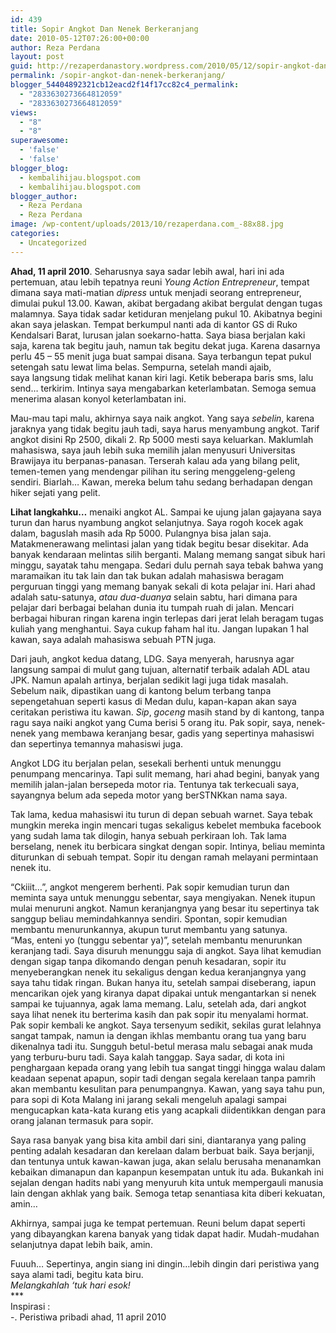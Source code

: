 ```yaml
---
id: 439
title: Sopir Angkot Dan Nenek Berkeranjang
date: 2010-05-12T07:26:00+00:00
author: Reza Perdana
layout: post
guid: http://rezaperdanastory.wordpress.com/2010/05/12/sopir-angkot-dan-nenek-berkeranjang
permalink: /sopir-angkot-dan-nenek-berkeranjang/
blogger_54404892321cb12eacd2f14f17cc82c4_permalink:
  - "2833630273664812059"
  - "2833630273664812059"
views:
  - "8"
  - "8"
superawesome:
  - 'false'
  - 'false'
blogger_blog:
  - kembalihijau.blogspot.com
  - kembalihijau.blogspot.com
blogger_author:
  - Reza Perdana
  - Reza Perdana
image: /wp-content/uploads/2013/10/rezaperdana.com_-88x88.jpg
categories:
  - Uncategorized
---
```

**Ahad, 11 april 2010**. Seharusnya saya sadar lebih awal, hari ini ada pertemuan, atau lebih tepatnya reuni _Young Action Entrepreneur_, tempat dimana saya mati-matian _dipress_ untuk menjadi seorang entrepreneur, dimulai pukul 13.00. Kawan, akibat bergadang akibat bergulat dengan tugas malamnya. Saya tidak sadar ketiduran menjelang pukul 10. Akibatnya begini akan saya jelaskan. Tempat berkumpul nanti ada di kantor GS di Ruko Kendalsari Barat, lurusan jalan soekarno-hatta. Saya biasa berjalan kaki saja, karena tak begitu jauh, namun tak begitu dekat juga. Karena dasarnya perlu 45 – 55 menit juga buat sampai disana. Saya terbangun tepat pukul setengah satu lewat lima belas. Sempurna, setelah mandi ajaib, saya langsung tidak melihat kanan kiri lagi. Ketik beberapa baris sms, lalu send&#8230; terkirim. Intinya saya mengabarkan keterlambatan. Semoga semua menerima alasan konyol keterlambatan ini.

Mau-mau tapi malu, akhirnya saya naik angkot. Yang saya _sebelin_, karena jaraknya yang tidak begitu jauh tadi, saya harus menyambung angkot. Tarif angkot disini Rp 2500, dikali 2. Rp 5000 mesti saya keluarkan. Maklumlah mahasiswa, saya jauh lebih suka memilih jalan menyusuri Universitas Brawijaya itu berpanas-panasan. Terserah kalau ada yang bilang pelit, temen-temen yang mendengar pilihan itu sering menggeleng-geleng sendiri. Biarlah&#8230; Kawan, mereka belum tahu sedang berhadapan dengan hiker sejati yang pelit.

**Lihat langkahku&#8230;** menaiki angkot AL. Sampai ke ujung jalan gajayana saya turun dan harus nyambung angkot selanjutnya. Saya rogoh kocek agak dalam, baguslah masih ada Rp 5000. Pulangnya bisa jalan saja. Matakmenerawang melintasi jalan yang tidak begitu besar disekitar. Ada banyak kendaraan melintas silih berganti. Malang memang sangat sibuk hari minggu, sayatak tahu mengapa. Sedari dulu pernah saya tebak bahwa yang maramaikan itu tak lain dan tak bukan adalah mahasiswa beragam perguruan tinggi yang memang banyak sekali di kota pelajar ini. Hari ahad adalah satu-satunya, _atau dua-duanya_ selain sabtu, hari dimana para pelajar dari berbagai belahan dunia itu tumpah ruah di jalan. Mencari berbagai hiburan ringan karena ingin terlepas dari jerat lelah beragam tugas kuliah yang menghantui. Saya cukup faham hal itu. Jangan lupakan 1 hal kawan, saya adalah mahasiswa sebuah PTN juga.

Dari jauh, angkot kedua datang, LDG. Saya menyerah, harusnya agar langsung sampai di mulut gang tujuan, alternatif terbaik adalah ADL atau JPK. Namun apalah artinya, berjalan sedikit lagi juga tidak masalah. Sebelum naik, dipastikan uang di kantong belum terbang tanpa sepengetahuan seperti kasus di Medan dulu, kapan-kapan akan saya ceritakan peristiwa itu kawan. _Sip_, _goceng_ masih stand by di kantong, tanpa ragu saya naiki angkot yang Cuma berisi 5 orang itu. Pak sopir, saya, nenek-nenek yang membawa keranjang besar, gadis yang sepertinya mahasiswi dan sepertinya temannya mahasiswi juga.

Angkot LDG itu berjalan pelan, sesekali berhenti untuk menunggu penumpang mencarinya. Tapi sulit memang, hari ahad begini, banyak yang memilih jalan-jalan bersepeda motor ria. Tentunya tak terkecuali saya, sayangnya belum ada sepeda motor yang berSTNKkan nama saya.

Tak lama, kedua mahasiswi itu turun di depan sebuah warnet. Saya tebak mungkin mereka ingin mencari tugas sekaligus kebelet membuka facebook yang sudah lama tak dilogin, hanya sebuah perkiraan loh. Tak lama berselang, nenek itu berbicara singkat dengan sopir. Intinya, beliau meminta diturunkan di sebuah tempat. Sopir itu dengan ramah melayani permintaan nenek itu.

“Ckiiit&#8230;”, angkot mengerem berhenti. Pak sopir kemudian turun dan meminta saya untuk menunggu sebentar, saya mengiyakan. Nenek itupun mulai menuruni angkot. Namun keranjangnya yang besar itu sepertinya tak sanggup beliau memindahkannya sendiri. Spontan, sopir kemudian membantu menurunkannya, akupun turut membantu yang satunya.  
“Mas, enteni yo (tunggu sebentar ya)”, setelah membantu menurunkan keranjang tadi. Saya disuruh menunggu saja di angkot. Saya lihat kemudian dengan sigap tanpa dikomando dengan penuh kesadaran, sopir itu menyeberangkan nenek itu sekaligus dengan kedua keranjangnya yang saya tahu tidak ringan. Bukan hanya itu, setelah sampai diseberang, iapun mencarikan ojek yang kiranya dapat dipakai untuk mengantarkan si nenek sampai ke tujuannya, agak lama memang. Lalu, setelah ada, dari angkot saya lihat nenek itu berterima kasih dan pak sopir itu menyalami hormat.  
Pak sopir kembali ke angkot. Saya tersenyum sedikit, sekilas gurat lelahnya sangat tampak, namun ia dengan ikhlas membantu orang tua yang baru dikenalnya tadi itu. Sungguh betul-betul merasa malu sebagai anak muda yang terburu-buru tadi. Saya kalah tanggap. Saya sadar, di kota ini penghargaan kepada orang yang lebih tua sangat tinggi hingga walau dalam keadaan sepenat apapun, sopir tadi dengan segala kerelaan tanpa pamrih akan membantu kesulitan para penumpangnya. Kawan, yang saya tahu pun, para sopi di Kota Malang ini jarang sekali mengeluh apalagi sampai mengucapkan kata-kata kurang etis yang acapkali diidentikkan dengan para orang jalanan termasuk para sopir.

Saya rasa banyak yang bisa kita ambil dari sini, diantaranya yang paling penting adalah kesadaran dan kerelaan dalam berbuat baik. Saya berjanji, dan tentunya untuk kawan-kawan juga, akan selalu berusaha menanamkan kebaikan dimanapun dan kapanpun kesempatan untuk itu ada. Bukankah ini sejalan dengan hadits nabi yang menyuruh kita untuk mempergauli manusia lain dengan akhlak yang baik. Semoga tetap senantiasa kita diberi kekuatan, amin&#8230;

Akhirnya, sampai juga ke tempat pertemuan. Reuni belum dapat seperti yang dibayangkan karena banyak yang tidak dapat hadir. Mudah-mudahan selanjutnya dapat lebih baik, amin.

Fuuuh&#8230; Sepertinya, angin siang ini dingin&#8230;lebih dingin dari peristiwa yang saya alami tadi, begitu kata biru.  
_Melangkahlah ‘tuk hari esok!_  
\***  
Inspirasi :  
-. Peristiwa pribadi ahad, 11 april 2010
